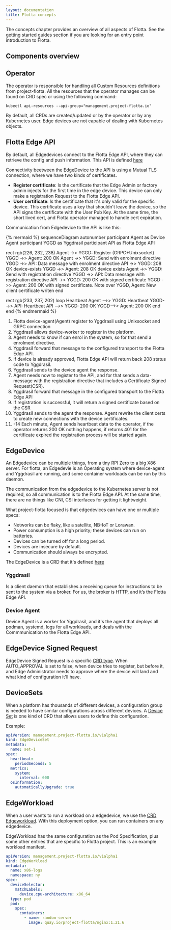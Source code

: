 ```yaml
---
layout: documentation
title: Flotta concepts
---
```


The concepts chapter provides an overview of all aspects of Flotta. See the
getting started guides section if you are looking for an entry point
introduction to Flotta.

## Components overview

## Operator

The operator is responsible for handling all Custom Resources definitions from
project-flotta. All the resources that the operator manages can be found on CRD
spec or using the following command:

```shell
kubectl api-resources --api-group="management.project-flotta.io"
```

By default, all CRDs are created/updated or by the operator or by any Kubernetes
user. Edge devices are not capable of dealing with Kubernetes objects.

## Flotta Edge API

By default, all Edgedevices connect to the Flotta Edge API, where they can
retrieve the config and push information. This API is defined
[here](../operations/api.html)

Connectivity beetween the EdgeDevice to the API is using a Mutual TLS
connection, where we have two kinds of certificates.

- **Register certificate**: Is the certificate that the Edge Admin or factory
  admin injects for the first time in the edge device. This device can only make
  a registration Request to the Flotta Edge API.
- **User certificate**: Is the certificate that it's only valid for the specific
  device. This certificate uses a key that shouldn't leave the device, so the
  API signs the certificate with the User Pub Key. At the same time, the short
  lived cert, and Flotta operator managed to handle cert expiration.

Communication from Edgedevice to the API is like this:

{% mermaid %}
sequenceDiagram
autonumber
participant Agent as Device Agent
participant YGGD as Yggdrasil
participant API as Flotta Edge API

rect rgb(226, 232, 238)
  Agent ->> YGGD: Register (GRPC+Unixsocket)
  YGGD ->> Agent: 200 OK
  Agent ->> YGGD: Send with enrolment directive
  YGGD ->> API: Data message with enrolment directive
  API ->> YGGD: 208 OK device-exists
  YGGD ->> Agent: 208 OK device exists
  Agent ->> YGGD: Send with registration directive
  YGGD ->> API: Data message with registration directive
  API ->> YGGD: 200 OK with signed certificate
  YGGD ->> Agent: 200 OK with signed certificate.
  Note over YGGD, Agent: New client certificate writen
end

rect rgb(233, 237, 202)
  loop Heartbeat
    Agent -->> YGGD: Heartbeat
    YGGD-->> API: Heartbeat
    API -->> YGGD: 200 OK
    YGGD-->> Agent: 200 OK
  end
end
{% endmermaid %}

1. Flotta device-agent(Agent) register to Yggdrasil using Unixsocket and GRPC
   connection
2. Yggdrasil allows device-worker to register in the platform.
3. Agent needs to know if can enrol in the system, so for that send a enrolment
   directive.
4. Yggdrasil forward that message to the configured transport to the Flotta Edge API.
5. If device is already approved, Flotta Edge API will return back 208 status code to
   Yggdrasil.
6. Yggdrasil sends to the device agent the response.
7. Agent needs now to register to the API, and for that sends a data-message with
   the registration directive that includes a Certificate Signed Request(CSR).
8. Yggdrasil forward that message in the configured transport to the Flotta Edge API
9. If registration is successful, it will return a signed certificate based on
   the CSR
10. Yggdrasil sends to the agent the response. Agent rewrite the client certs to
   create new connections with the device certificates.
11. -14 Each minute, Agent sends heartbeat data to the operator, if the operator
returns 200 OK nothing happens, if returns 401 for the certificate expired the
registration process will be started again.

## EdgeDevice

An Edgedevice can be multiple things, from a tiny RPI Zero to a big X86 server.
For flotta, an Edgedevie is an Operating system where device-agent and Yggdrasil
are running, and some container workloads can be run by this daemon.

The communication from the edgedevice to the Kubernetes server is not required,
so all communication is to the Flotta Edge API. At the same time, there are
no things like CNI, CSI interfaces for getting it lightweight.

What project-flotta focused is that edgedevices can have one or multiple specs:

- Networks can be flaky, like a satellite, NB-IoT or Lorawan.
- Power consumption is a high priority; these devices can run on batteries.
- Devices can be turned off for a long period.
- Devices are insecure by default.
- Communication should always be encrypted.

The EdgeDevice is a CRD that it's defined [here](../operations/crd.html#edgedevice)

### Yggdrasil

Is a client daemon that establishes a receiving queue for instructions to be
sent to the system via a broker. For us, the broker is HTTP, and it’s the Flotta
Edge API.

### Device Agent

Device Agent is a worker for Yggdrasil, and it's the agent that deploys all
podman, systemd, logs for all workloads, and deals with the Commmunication to
the Flotta Edge API.

## EdgeDevice Signed Request

EdgeDevice Signed Request is a specific [CRD
type](../operations/crd.html#edgedevicesignedrequest). When AUTO_APPROVAL is set
to false, when device tries to register, but before it, and Edge Administrator
needs to approve where the device will land and what kind of configuration it'll
have.

## DeviceSets

When a platform has thousands of different devices, a configuration group is
needed to have similar configurations across different devices. A [Device
Set](../operations/crd.html#edgedeviceset) is one kind of CRD that allows users
to define this configuration.

Example:

```yaml
apiVersion: management.project-flotta.io/v1alpha1
kind: EdgeDeviceSet
metadata:
  name: set-1
spec:
  heartbeat:
    periodSeconds: 5
  metrics:
    system:
      interval: 600
  osInformation:
    automaticallyUpgrade: true
```

## EdgeWorkload

When a user wants to run a workload on a edgedevice, we use the [CRD
Edgeworkload](../operations/crd.html#edgeworkload). With this deployment option,
you can run containers on any edgedevice.

EdgeWorkload has the same configuration as the Pod Specification, plus some
other entries that are specific to Flotta project. This is an example workload
manifest.

```yaml
apiVersion: management.project-flotta.io/v1alpha1
kind: EdgeWorkload
metadata:
  name: x86-logs
  namespace: ny
spec:
  deviceSelector:
    matchLabels:
      device.cpu-architecture: x86_64
  type: pod
  pod:
    spec:
      containers:
        - name: random-server
          image: quay.io/project-flotta/nginx:1.21.6
```
